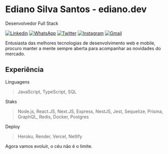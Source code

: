 # Ediano Silva Santos - ediano.dev

Desenvolvedor Full Stack

[![Linkedin](https://img.shields.io/badge/Ediano%20Silva%20Santos-0a66c2?style=flat-square&logo=linkedin&logoColor=white&link=https://www.linkedin.com/in/ediano/)](https://www.linkedin.com/in/ediano/)
[![WhatsApp](https://img.shields.io/badge/69933008597-white?style=flat-square&labelColor=white&logo=whatsapp&logoColor=%1ebea5)](https://api.whatsapp.com/send?phone=5569933008597)
[![Twitter](https://img.shields.io/badge/@euediano-1d9bf0?style=flat-square&labelColor=1d9bf0&logo=twitter&logoColor=white&link=https://twitter.com/euediano)](https://twitter.com/euediano)
[![Instagram](https://img.shields.io/badge/@euediano-ff004b?style=flat-square&labelColor=ff004b&logo=instagram&logoColor=white&link=https://www.instagram.com/euediano)](https://www.instagram.com/euediano)
[![Gmail](https://img.shields.io/badge/silva.ediano.santos@gmail.com-cd3c30?style=flat-square&logo=gmail&logoColor=white&link=mailto:silva.ediano.santos@gmail.com)](mailto:silva.ediano.santos@gmail.com)

Entusiasta das melhores tecnologias de desenvolvimento web e mobile, procuro manter a mente sempre aberta para acompanhar as novidades do mercado.

## Experiência

Linguagens

> JavaScript, TypeScript, SQL

Staks

> Node.js, React.JS, Next.JS, Express, NestJS, Jest, Sequelize, Prisma, GraphQL, Redis, Docker, Postgres

Deploy

> Heroku, Render, Vercel, Netlify

Agora vamos evoluir, o céu não é o limite.

